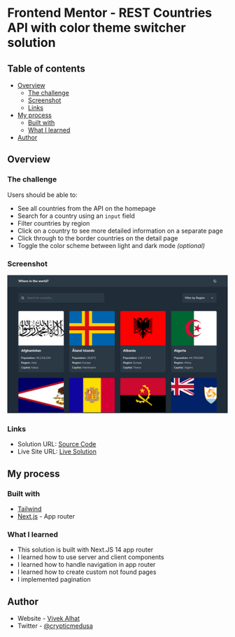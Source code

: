 # Frontend Mentor - REST Countries API with color theme switcher solution

## Table of contents

- [Overview](#overview)
  - [The challenge](#the-challenge)
  - [Screenshot](#screenshot)
  - [Links](#links)
- [My process](#my-process)
  - [Built with](#built-with)
  - [What I learned](#what-i-learned)
- [Author](#author)

## Overview

### The challenge

Users should be able to:

- See all countries from the API on the homepage
- Search for a country using an `input` field
- Filter countries by region
- Click on a country to see more detailed information on a separate page
- Click through to the border countries on the detail page
- Toggle the color scheme between light and dark mode _(optional)_

### Screenshot

![Screenshot](/rest-countries/screenshot/rest-countries.png)

### Links

- Solution URL: [Source Code](https://github.com/VivekAlhat/Frontend-Mentor-Challenges/tree/main/rest-countries)
- Live Site URL: [Live Solution](https://rest-countries-1e2f.vercel.app/)

## My process

### Built with

- [Tailwind](https://tailwindcss.com)
- [Next.js](https://nextjs.org/) - App router

### What I learned

- This solution is built with Next.JS 14 app router
- I learned how to use server and client components
- I learned how to handle navigation in app router
- I learned how to create custom not found pages
- I implemented pagination

## Author

- Website - [Vivek Alhat](https://www.vivekalhat.xyz)
- Twitter - [@crypticmedusa](https://www.twitter.com/crypticmedusa)
